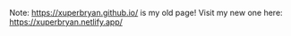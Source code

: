 Note: https://xuperbryan.github.io/ is my old page! Visit my new one here: https://xuperbryan.netlify.app/
